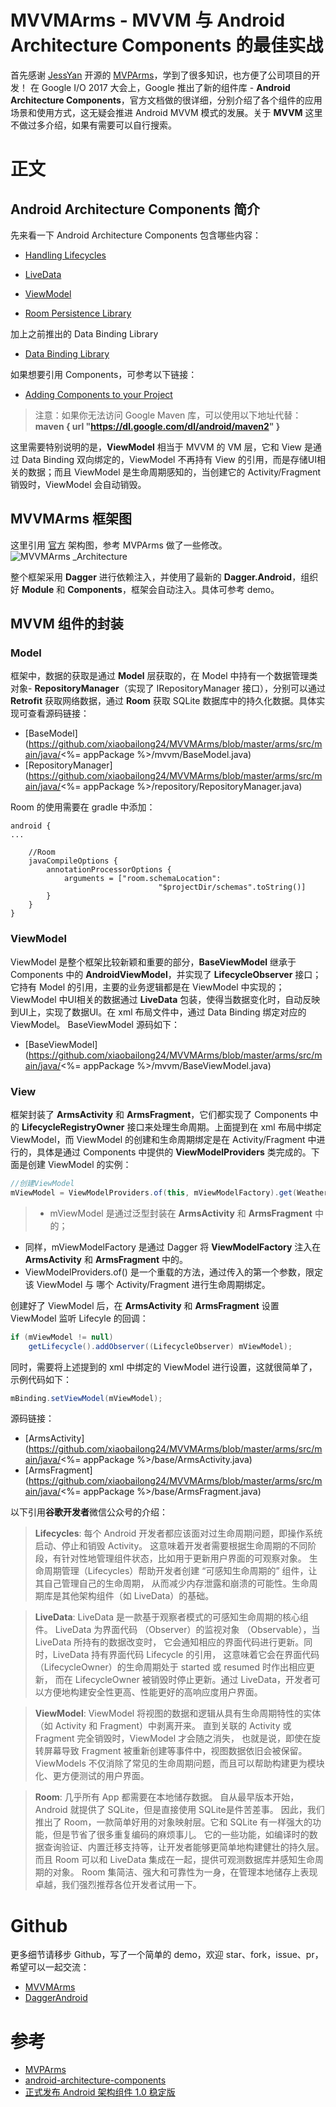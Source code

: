 # MVVMArms - MVVM 与 Android Architecture Components 的最佳实战
首先感谢 [JessYan](https://github.com/JessYanCoding) 开源的 [MVPArms](https://github.com/JessYanCoding/MVPArms)，学到了很多知识，也方便了公司项目的开发！
在 Google I/O 2017 大会上，Google 推出了新的组件库 - **Android Architecture Components**，官方文档做的很详细，分别介绍了各个组件的应用场景和使用方式，这无疑会推进 Android MVVM 模式的发展。关于 **MVVM** 这里不做过多介绍，如果有需要可以自行搜索。

# 正文
## Android Architecture Components 简介
先来看一下 Android Architecture Components 包含哪些内容：
- [Handling Lifecycles](https://developer.android.com/topic/libraries/architecture/lifecycle.html)

- [LiveData](https://developer.android.com/topic/libraries/architecture/livedata.html)

- [ViewModel](https://developer.android.com/topic/libraries/architecture/viewmodel.html)

- [Room Persistence Library](https://developer.android.com/topic/libraries/architecture/room.html)

加上之前推出的 Data Binding Library
- [Data Binding Library](https://developer.android.com/topic/libraries/data-binding/index.html)

如果想要引用 Components，可参考以下链接：
- [Adding Components to your Project](https://developer.android.com/topic/libraries/architecture/adding-components.html)

> 注意：如果你无法访问 Google Maven 库，可以使用以下地址代替：    
> **maven { url "https://dl.google.com/dl/android/maven2" }**

这里需要特别说明的是，**ViewModel** 相当于 MVVM 的 VM 层，它和 View 是通过 Data Binding 双向绑定的，ViewModel 不再持有 View 的引用，而是存储UI相关的数据；而且 ViewModel 是生命周期感知的，当创建它的 Activity/Fragment 销毁时，ViewModel 会自动销毁。

## MVVMArms 框架图
这里引用 [官方](https://developer.android.com/topic/libraries/architecture/guide.html#the_final_architecture) 架构图，参考 MVPArms 做了一些修改。
![MVVMArms _Architecture](https://github.com/xiaobailong24/MVVMArms/raw/master/image/MVVMArms_Architecture.png)

整个框架采用 **Dagger** 进行依赖注入，并使用了最新的 **Dagger.Android**，组织好 **Module** 和 **Components**，框架会自动注入。具体可参考 demo。

## MVVM 组件的封装
### Model
框架中，数据的获取是通过 **Model** 层获取的，在 Model 中持有一个数据管理类对象- **RepositoryManager**（实现了 IRepositoryManager 接口），分别可以通过 **Retrofit**
获取网络数据，通过 **Room** 获取 SQLite 数据库中的持久化数据。具体实现可查看源码链接：
- [BaseModel](https://github.com/xiaobailong24/MVVMArms/blob/master/arms/src/main/java/<%= appPackage %>/mvvm/BaseModel.java)
- [RepositoryManager](https://github.com/xiaobailong24/MVVMArms/blob/master/arms/src/main/java/<%= appPackage %>/repository/RepositoryManager.java)

Room 的使用需要在 gradle 中添加：
```
android {
...

    //Room
    javaCompileOptions {
        annotationProcessorOptions {
            arguments = ["room.schemaLocation":
                                 "$projectDir/schemas".toString()]
        }
    }
}
```

### ViewModel
ViewModel 是整个框架比较新颖和重要的部分，**BaseViewModel** 继承于 Components 中的 **AndroidViewModel**，并实现了 **LifecycleObserver** 接口；它持有 Model 的引用，主要的业务逻辑都是在 ViewModel 中实现的；ViewModel 中UI相关的数据通过 **LiveData** 包装，使得当数据变化时，自动反映到UI上，实现了数据UI。在 xml 布局文件中，通过 Data Binding 绑定对应的 ViewModel。 BaseViewModel 源码如下：
- [BaseViewModel](https://github.com/xiaobailong24/MVVMArms/blob/master/arms/src/main/java/<%= appPackage %>/mvvm/BaseViewModel.java)

### View
框架封装了 **ArmsActivity** 和 **ArmsFragment**，它们都实现了 Components 中的 **LifecycleRegistryOwner** 接口来处理生命周期。上面提到在 xml 布局中绑定 ViewModel，而 ViewModel 的创建和生命周期绑定是在 Activity/Fragment 中进行的，具体是通过 Components 中提供的 **ViewModelProviders** 类完成的。下面是创建 ViewModel 的实例：
```java
//创建ViewModel
mViewModel = ViewModelProviders.of(this, mViewModelFactory).get(WeatherViewModel.class);
```
> - mViewModel 是通过泛型封装在 **ArmsActivity** 和 **ArmsFragment** 中的；
- 同样，mViewModelFactory 是通过 Dagger 将 **ViewModelFactory** 注入在 **ArmsActivity** 和 **ArmsFragment** 中的。
- ViewModelProviders.of() 是一个重载的方法，通过传入的第一个参数，限定该 ViewModel 与 哪个 Activity/Fragment 进行生命周期绑定。

创建好了 ViewModel 后，在 **ArmsActivity** 和 **ArmsFragment** 设置 ViewModel 监听 Lifecyle 的回调：
```java
if (mViewModel != null)
    getLifecycle().addObserver((LifecycleObserver) mViewModel);
```

同时，需要将上述提到的 xml 中绑定的 ViewModel 进行设置，这就很简单了，示例代码如下：
```java
mBinding.setViewModel(mViewModel);
```
源码链接：
- [ArmsActivity](https://github.com/xiaobailong24/MVVMArms/blob/master/arms/src/main/java/<%= appPackage %>/base/ArmsActivity.java)
- [ArmsFragment](https://github.com/xiaobailong24/MVVMArms/blob/master/arms/src/main/java/<%= appPackage %>/base/ArmsFragment.java)

以下引用**谷歌开发者**微信公众号的介绍：
> **Lifecycles**: 每个 Android 开发者都应该面对过生命周期问题，即操作系统启动、停止和销毁 Activity。
这意味着开发者需要根据生命周期的不同阶段，有针对性地管理组件状态，比如用于更新用户界面的可观察对象。
生命周期管理（Lifecycles）帮助开发者创建 “可感知生命周期的” 组件，让其自己管理自己的生命周期，
从而减少内存泄露和崩溃的可能性。生命周期库是其他架构组件（如 LiveData）的基础。

> **LiveData**: LiveData 是一款基于观察者模式的可感知生命周期的核心组件。
LiveData 为界面代码 （Observer）的监视对象 （Observable），当 LiveData 所持有的数据改变时，
它会通知相应的界面代码进行更新。同时，LiveData 持有界面代码 Lifecycle 的引用，
这意味着它会在界面代码（LifecycleOwner）的生命周期处于 started 或 resumed 时作出相应更新，
而在 LifecycleOwner 被销毁时停止更新。通过 LiveData，开发者可以方便地构建安全性更高、性能更好的高响应度用户界面。

> **ViewModel**: ViewModel 将视图的数据和逻辑从具有生命周期特性的实体（如 Activity 和 Fragment）中剥离开来。
直到关联的 Activity 或 Fragment 完全销毁时，ViewModel 才会随之消失，
也就是说，即使在旋转屏幕导致 Fragment 被重新创建等事件中，视图数据依旧会被保留。
ViewModels 不仅消除了常见的生命周期问题，而且可以帮助构建更为模块化、更方便测试的用户界面。

> **Room**: 几乎所有 App 都需要在本地储存数据。
自从最早版本开始，Android 就提供了 SQLite，但是直接使用 SQLite是件苦差事。
因此，我们推出了 Room，一款简单好用的对象映射层。它和 SQLite 有一样强大的功能，但是节省了很多重复编码的麻烦事儿。
它的一些功能，如编译时的数据查询验证、内置迁移支持等，让开发者能够更简单地构建健壮的持久层。
而且 Room 可以和 LiveData 集成在一起，提供可观测数据库并感知生命周期的对象。
Room 集简洁、强大和可靠性为一身，在管理本地储存上表现卓越，我们强烈推荐各位开发者试用一下。

# Github
更多细节请移步 Github，写了一个简单的 demo，欢迎 star、fork，issue、pr，希望可以一起交流：
- [MVVMArms](https://github.com/xiaobailong24/MVVMArms)
- [DaggerAndroid](https://github.com/xiaobailong24/DaggerAndroid)

# 参考
- [MVPArms](https://github.com/JessYanCoding/MVPArms)
- [android-architecture-components](https://github.com/googlesamples/android-architecture-components)
- [正式发布 Android 架构组件 1.0 稳定版](https://mp.weixin.qq.com/s/9rC_5GhdAA_EMEbWKJT5vQ)
